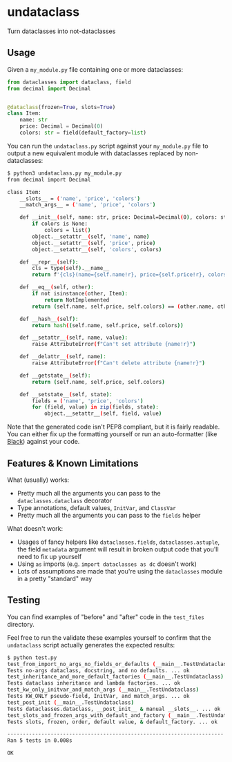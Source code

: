 # undataclass

Turn dataclasses into not-dataclasses


## Usage

Given a `my_module.py` file containing one or more dataclasses:

```python
from dataclasses import dataclass, field
from decimal import Decimal


@dataclass(frozen=True, slots=True)
class Item:
    name: str
    price: Decimal = Decimal(0)
    colors: str = field(default_factory=list)
```

You can run the `undataclass.py` script against your `my_module.py` file to output a new equivalent module with dataclasses replaced by non-dataclasses:

```bash
$ python3 undataclass.py my_module.py
from decimal import Decimal

class Item:
    __slots__ = ('name', 'price', 'colors')
    __match_args__ = ('name', 'price', 'colors')

    def __init__(self, name: str, price: Decimal=Decimal(0), colors: str=None) -> None:
        if colors is None:
            colors = list()
        object.__setattr__(self, 'name', name)
        object.__setattr__(self, 'price', price)
        object.__setattr__(self, 'colors', colors)

    def __repr__(self):
        cls = type(self).__name__
        return f'{cls}(name={self.name!r}, price={self.price!r}, colors={self.colors!r})'

    def __eq__(self, other):
        if not isinstance(other, Item):
            return NotImplemented
        return (self.name, self.price, self.colors) == (other.name, other.price, other.colors)

    def __hash__(self):
        return hash((self.name, self.price, self.colors))

    def __setattr__(self, name, value):
        raise AttributeError(f"Can't set attribute {name!r}")

    def __delattr__(self, name):
        raise AttributeError(f"Can't delete attribute {name!r}")

    def __getstate__(self):
        return (self.name, self.price, self.colors)

    def __setstate__(self, state):
        fields = ('name', 'price', 'colors')
        for (field, value) in zip(fields, state):
            object.__setattr__(self, field, value)
```

Note that the generated code isn't PEP8 compliant, but it is fairly readable.
You can either fix up the formatting yourself or run an auto-formatter (like [Black][]) against your code.


## Features & Known Limitations

What (usually) works:

- Pretty much all the arguments you can pass to the `dataclasses.dataclass` decorator
- Type annotations, default values, `InitVar`, and `ClassVar`
- Pretty much all the arguments you can pass to the `fields` helper

What doesn't work:

- Usages of fancy helpers like `dataclasses.fields`, `dataclasses.astuple`, the field `metadata` argument will result in broken output code that you'll need to fix up yourself
- Using `as` imports (e.g. `import dataclasses as dc` doesn't work)
- Lots of assumptions are made that you're using the `dataclasses` module in a pretty "standard" way


## Testing

You can find examples of "before" and "after" code in the `test_files` directory.

Feel free to run the validate these examples yourself to confirm that the `undataclass` script actually generates the expected results:

```bash
$ python test.py
test_from_import_no_args_no_fields_or_defaults (__main__.TestUndataclass)
Tests no-args dataclass, docstring, and no defaults. ... ok
test_inheritance_and_more_default_factories (__main__.TestUndataclass)
Tests dataclass inheritance and lambda factories. ... ok
test_kw_only_initvar_and_match_args (__main__.TestUndataclass)
Tests KW_ONLY pseudo-field, InitVar, and match_args. ... ok
test_post_init (__main__.TestUndataclass)
Tests dataclasses.dataclass, __post_init__ & manual __slots__. ... ok
test_slots_and_frozen_args_with_default_and_factory (__main__.TestUndataclass)
Tests slots, frozen, order, default value, & default_factory. ... ok

----------------------------------------------------------------------
Ran 5 tests in 0.008s

OK
```


[black]: https://black.readthedocs.io
